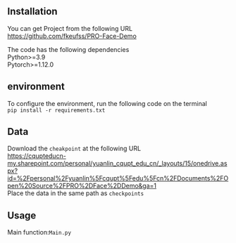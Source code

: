 ## Installation
You can get Project from the following URL<br/>
https://github.com/fkeufss/PRO-Face-Demo

The code has the following dependencies<br/>
 Python>=3.9 <br/>
 Pytorch>=1.12.0

## environment
To configure the environment, run the following code on the terminal
<br/>
`pip install -r requirements.txt`

## Data
Download the `cheakpoint` at the following URL<br/>
https://cqupteducn-my.sharepoint.com/personal/yuanlin_cqupt_edu_cn/_layouts/15/onedrive.aspx?id=%2Fpersonal%2Fyuanlin%5Fcqupt%5Fedu%5Fcn%2FDocuments%2FOpen%20Source%2FPRO%2DFace%2DDemo&ga=1
<br/>
Place the data in the same path as `checkpoints`

## Usage
Main function:`Main.py`